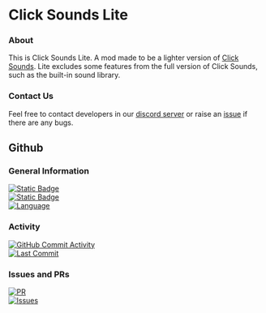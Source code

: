 # Click Sounds Lite

### About
This is Click Sounds Lite. A mod made to be a lighter version of [Click Sounds](https://github.com/clicksounds/geode-clicksound).
Lite excludes some features from the full version of Click Sounds, such as the built-in sound library.

### Contact Us
Feel free to contact developers in our [discord server](https://discord.gg/RwbRP8ADdc) or raise an [issue](https://github.com/clicksounds/geode-clicksoundslite/issues) if there are any bugs. 

## Github

### General Information
[![Static Badge](https://img.shields.io/badge/status-in_development-white)]()\
[![Static Badge](https://img.shields.io/badge/version-v1.0.6-white)]()\
[![Language](https://img.shields.io/badge/languages-C++,_CMake-white)](https://isocpp.org/)

### Activity

[![GitHub Commit Activity](https://img.shields.io/github/commit-activity/m/clicksounds/geode-clicksoundslite?color=white)](https://github.com/clicksounds/geode-clicksoundslite/commits/)\
[![Last Commit](https://img.shields.io/github/last-commit/clicksounds/geode-clicksoundslite?color=white)](https://github.com/clicksounds/geode-clicksoundslite/commits/)

### Issues and PRs
[![PR](https://img.shields.io/github/issues-pr/clicksounds/geode-clicksoundslite?color=white)](https://github.com/clicksounds/geode-clicksoundslite/pulls)\
[![Issues](https://img.shields.io/github/issues/clicksounds/geode-clicksoundslite?color=white)](https://github.com/clicksounds/geode-clicksoundslite/issues)
